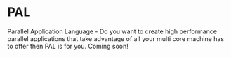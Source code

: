 # PAL
Parallel Application Language - Do you want to create high performance parallel applications that take advantage of all your multi core machine has to offer then PAL is for you.
Coming soon!
